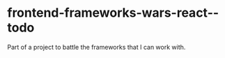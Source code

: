 # frontend-frameworks-wars-react--todo
Part of a project to battle the frameworks that I can work with. 

